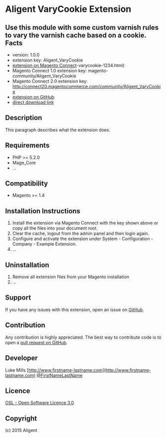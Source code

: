 Aligent VaryCookie Extension
=====================
Use this module with some custom varnish rules to vary the varnish cache based on a cookie.
Facts
-----
- version: 1.0.0
- extension key: Aligent_VaryCookie
- [extension on Magento Connect](http://www.magentocommerce.com/magento-connect/aligent)-varycookie-1234.html)
- Magento Connect 1.0 extension key: magento-community/Aligent_VaryCookie
- Magento Connect 2.0 extension key: http://connect20.magentocommerce.com/community/Aligent_VaryCookie
- [extension on GitHub](https://github.com/aligent/Aligent_VaryCookie)
- [direct download link](http://connect.magentocommerce.com/community/get/Aligent_VaryCookie-1.0.0.tgz)

Description
-----------
This paragraph describes what the extension does.

Requirements
------------
- PHP >= 5.2.0
- Mage_Core
- ...

Compatibility
-------------
- Magento >= 1.4

Installation Instructions
-------------------------
1. Install the extension via Magento Connect with the key shown above or copy all the files into your document root.
2. Clear the cache, logout from the admin panel and then login again.
3. Configure and activate the extension under System - Configuration - Company - Example Extension.
4. ...

Uninstallation
--------------
1. Remove all extension files from your Magento installation
2. ...

Support
-------
If you have any issues with this extension, open an issue on [GitHub](https://github.com/aligent/Aligent_VaryCookie/issues).

Contribution
------------
Any contribution is highly appreciated. The best way to contribute code is to open a [pull request on GitHub](https://help.github.com/articles/using-pull-requests).

Developer
---------
Luke Mills
[http://www.firstname-lastname.com](http://www.firstname-lastname.com)
[@FirstNameLastName](https://twitter.com/FirstNameLastName)

Licence
-------
[OSL - Open Software Licence 3.0](http://opensource.org/licenses/osl-3.0.php)

Copyright
---------
(c) 2015 Aligent
